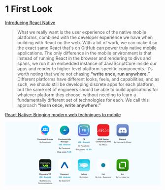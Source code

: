 # 1 First Look

[Introducing React Native](https://facebook.github.io/react/blog/2015/03/26/introducing-react-native.html)
  > What we really want is the user experience of the native mobile platforms, combined with the developer experience we have when building with React on the web.
With a bit of work, we can make it so the exact same React that's on GitHub can power truly native mobile applications. The only difference in the mobile environment is that instead of running React in the browser and rendering to divs and spans, we run it an embedded instance of JavaScriptCore inside our apps and render to higher-level platform-specific components.
It's worth noting that we're not chasing **“write once, run anywhere.”** Different platforms have different looks, feels, and capabilities, and as such, we should still be developing discrete apps for each platform, but the same set of engineers should be able to build applications for whatever platform they choose, without needing to learn a fundamentally different set of technologies for each. We call this approach **“learn once, write anywhere.”**

[React Native: Bringing modern web techniques to mobile](https://code.facebook.com/posts/1014532261909640/react-native-bringing-modern-web-techniques-to-mobile/)

![](QQ20160630-4.png)

